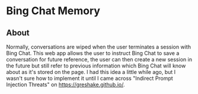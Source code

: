 # Bing Chat Memory

## About

Normally, conversations are wiped when the user terminates a session with Bing Chat. This web app allows the user to instruct Bing Chat to save a conversation for future reference, the user can then create a new session in the future but still refer to previous information which Bing Chat will know about as it's stored on the page. I had this idea a little while ago, but I wasn't sure how to implement it until I came across "Indirect Prompt Injection Threats" on https://greshake.github.io/.

